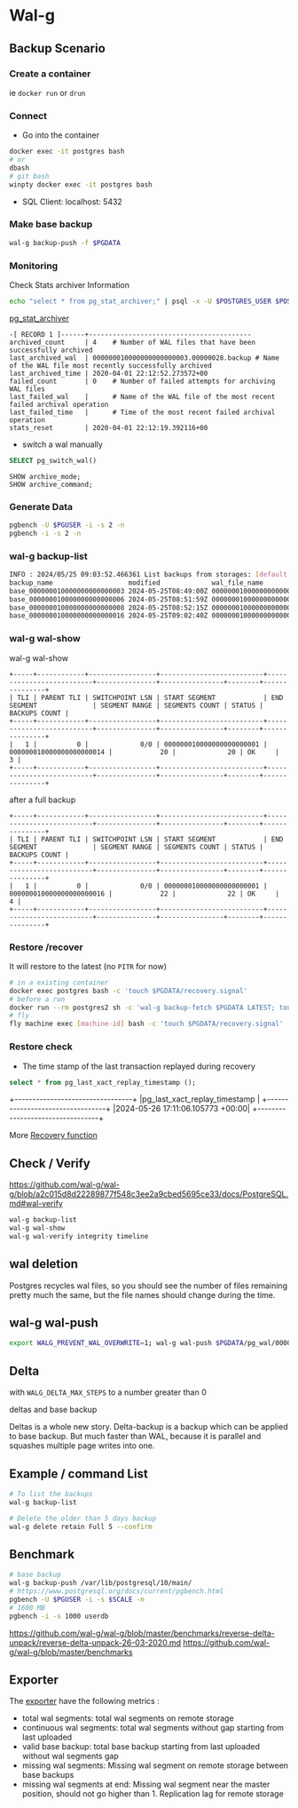 # Wal-g

## Backup Scenario

[](https://github.com/stephane-klein/playground-postgresql-walg/blob/master/README.md)

### Create a container

ie `docker run` or `drun`


### Connect

* Go into the container

```bash
docker exec -it postgres bash
# or
dbash
# git bash
winpty docker exec -it postgres bash
```

* SQL Client: localhost: 5432

### Make base backup

```bash
wal-g backup-push -f $PGDATA
```

### Monitoring

Check Stats archiver Information

```bash
echo "select * from pg_stat_archiver;" | psql -x -U $POSTGRES_USER $POSTGRES_DB -a -q -f -
```

[pg_stat_archiver](https://www.postgresql.org/docs/current/monitoring-stats.html#MONITORING-PG-STAT-ARCHIVER-VIEW)
```
-[ RECORD 1 ]------+-----------------------------------------
archived_count     | 4    # Number of WAL files that have been successfully archived
last_archived_wal  | 000000010000000000000003.00000028.backup # Name of the WAL file most recently successfully archived
last_archived_time | 2020-04-01 22:12:52.273572+00
failed_count       | 0    # Number of failed attempts for archiving WAL files
last_failed_wal    |      # Name of the WAL file of the most recent failed archival operation
last_failed_time   |      # Time of the most recent failed archival operation
stats_reset        | 2020-04-01 22:12:19.392116+00
```

* switch a wal manually
```sql
SELECT pg_switch_wal()
```

```
SHOW archive_mode;
SHOW archive_command;
```

### Generate Data

```bash
pgbench -U $PGUSER -i -s 2 -n
pgbench -i -s 2 -n
```

### wal-g backup-list

```bash
INFO : 2024/05/25 09:03:52.466361 List backups from storages: [default]
backup_name                   modified             wal_file_name            storage_name
base_000000010000000000000003 2024-05-25T08:49:00Z 000000010000000000000003 default
base_000000010000000000000006 2024-05-25T08:51:59Z 000000010000000000000006 default
base_000000010000000000000008 2024-05-25T08:52:15Z 000000010000000000000008 default
base_000000010000000000000016 2024-05-25T09:02:40Z 000000010000000000000016 default
```

### wal-g wal-show

wal-g wal-show

```
+-----+------------+-----------------+--------------------------+--------------------------+---------------+----------------+--------+---------------+
| TLI | PARENT TLI | SWITCHPOINT LSN | START SEGMENT            | END SEGMENT              | SEGMENT RANGE | SEGMENTS COUNT | STATUS | BACKUPS COUNT |
+-----+------------+-----------------+--------------------------+--------------------------+---------------+----------------+--------+---------------+
|   1 |          0 |             0/0 | 000000010000000000000001 | 000000010000000000000014 |            20 |             20 | OK     |             3 |
+-----+------------+-----------------+--------------------------+--------------------------+---------------+----------------+--------+---------------+
```

after a full backup

```
+-----+------------+-----------------+--------------------------+--------------------------+---------------+----------------+--------+---------------+
| TLI | PARENT TLI | SWITCHPOINT LSN | START SEGMENT            | END SEGMENT              | SEGMENT RANGE | SEGMENTS COUNT | STATUS | BACKUPS COUNT |
+-----+------------+-----------------+--------------------------+--------------------------+---------------+----------------+--------+---------------+
|   1 |          0 |             0/0 | 000000010000000000000001 | 000000010000000000000016 |            22 |             22 | OK     |             4 |
+-----+------------+-----------------+--------------------------+--------------------------+---------------+----------------+--------+---------------+
```

### Restore /recover

It will restore to the latest (no `PITR` for now)

```bash
# in a existing container
docker exec postgres bash -c 'touch $PGDATA/recovery.signal'
# before a run
docker run --rm postgres2 sh -c 'wal-g backup-fetch $PGDATA LATEST; touch $PGDATA/recovery.signal'
# fly
fly machine exec [machine-id] bash -c 'touch $PGDATA/recovery.signal'
```


### Restore check

* The time stamp of the last transaction replayed during recovery

```sql
select * from pg_last_xact_replay_timestamp ();
```

+---------------------------------+
|pg_last_xact_replay_timestamp |
+---------------------------------+
|2024-05-26 17:11:06.105773 +00:00|
+---------------------------------+

More [Recovery function](https://www.postgresql.org/docs/current/functions-admin.html#FUNCTIONS-RECOVERY-CONTROL)

## Check / Verify

https://github.com/wal-g/wal-g/blob/a2c015d8d22289877f548c3ee2a9cbed5695ce33/docs/PostgreSQL.md#wal-verify

```bash
wal-g backup-list
wal-g wal-show
wal-g wal-verify integrity timeline
```

## wal deletion

Postgres recycles wal files, so you should see the number of files
remaining pretty much the same, but the file names should change
during the time.

## wal-g wal-push

```bash
export WALG_PREVENT_WAL_OVERWRITE=1; wal-g wal-push $PGDATA/pg_wal/00000003000000000000000B
```

## Delta

with `WALG_DELTA_MAX_STEPS` to a number greater than 0

deltas and base backup
[](https://github.com/wal-g/wal-g/issues/187#issuecomment-469770129)

Deltas is a whole new story.
Delta-backup is a backup which can be applied to base backup.
But much faster than WAL, because it is parallel and squashes multiple page writes into one.

## Example / command List

```bash
# To list the backups
wal-g backup-list

# Delete the older than 5 days backup
wal-g delete retain Full 5 --confirm
```

## Benchmark

```bash
# base backup
wal-g backup-push /var/lib/postgresql/10/main/
# https://www.postgresql.org/docs/current/pgbench.html
pgbench -U $PGUSER -i -s $SCALE -n
# 1600 MB
pgbench -i -s 1000 userdb
```

https://github.com/wal-g/wal-g/blob/master/benchmarks/reverse-delta-unpack/reverse-delta-unpack-26-03-2020.md
https://github.com/wal-g/wal-g/blob/master/benchmarks

## Exporter

The [exporter](https://github.com/wal-g/wal-g/issues/323#issuecomment-595663310) have the following metrics :

* total wal segments: total wal segments on remote storage
* continuous wal segments: total wal segments without gap starting from last uploaded
* valid base backup: total base backup starting from last uploaded without wal segments gap
* missing wal segments: Missing wal segment on remote storage between base backups
* missing wal segments at end: Missing wal segment near the master position, should not go higher than 1. Replication
  lag for remote storage
